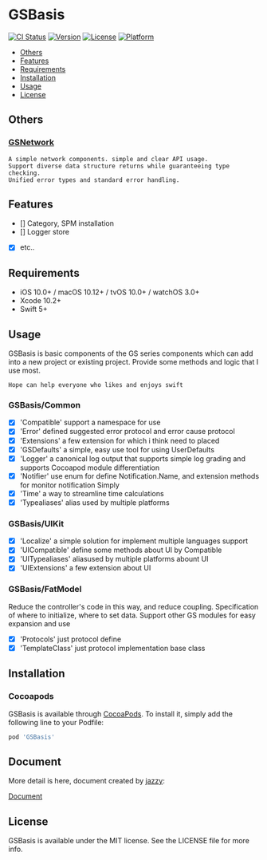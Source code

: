 # GSBasis

[![CI Status](https://img.shields.io/travis/gloomy.meng.049@gmail.com/GSBasis.svg?style=flat)](https://travis-ci.org/gloomy.meng.049@gmail.com/GSBasis)
[![Version](https://img.shields.io/cocoapods/v/GSBasis.svg?style=flat)](https://cocoapods.org/pods/GSBasis)
[![License](https://img.shields.io/cocoapods/l/GSBasis.svg?style=flat)](https://cocoapods.org/pods/GSBasis)
[![Platform](https://img.shields.io/cocoapods/p/GSBasis.svg?style=flat)](https://cocoapods.org/pods/GSBasis)


- [Others](#other)
- [Features](#features)
- [Requirements](#requirements)
- [Installation](#installation)
- [Usage](#usage)
- [License](#license)

## Others

### [GSNetwork](https://github.com/GloomyMeng/GSNetwork) 
```
A simple network components. simple and clear API usage.
Support diverse data structure returns while guaranteeing type checking. 
Unified error types and standard error handling.
```

## Features

- [] Category, SPM installation
- [] Logger store
- [x] etc..

## Requirements

- iOS 10.0+ / macOS 10.12+ / tvOS 10.0+ / watchOS 3.0+
- Xcode 10.2+
- Swift 5+

## Usage

GSBasis is basic components of the GS series components which can add into a new project or existing project. Provide some methods and logic that I use most.

```
Hope can help everyone who likes and enjoys swift
```

### GSBasis/Common

- [x] 'Compatible' support a namespace for use
- [x] 'Error' defined suggested error protocol and error cause protocol
- [x] 'Extensions' a few extension for which i think need to placed 
- [x] 'GSDefaults' a simple, easy use tool for using UserDefaults
- [x] 'Logger' a canonical log output that supports simple log grading and supports Cocoapod module differentiation
- [x] 'Notifier' use enum for define Notification.Name, and extension methods for monitor notification Simply
- [x] 'Time' a way to streamline time calculations
- [x] 'Typealiases' alias ​​used by multiple platforms

### GSBasis/UIKit

- [x] 'Localize' a simple solution for implement multiple languages support
- [x] 'UICompatible' define some methods about UI by Compatible
- [x] 'UITypealiases' alias ​​used by multiple platforms abount UI
- [x] 'UIExtensions' a few extension about UI 

### GSBasis/FatModel

Reduce the controller's code in this way, and reduce coupling.
Specification of where to initialize, where to set data.
Support other GS modules for easy expansion and use

- [x] 'Protocols' just protocol define
- [x] 'TemplateClass' just protocol implementation base class

## Installation

### Cocoapods

GSBasis is available through [CocoaPods](https://cocoapods.org). To install
it, simply add the following line to your Podfile:

```ruby
pod 'GSBasis'
```

## Document 
More detail is here, document created by [jazzy](https://github.com/realm/jazzy):

[Document](https://gloomymeng.io/GSBasis/)

## License

GSBasis is available under the MIT license. See the LICENSE file for more info.
